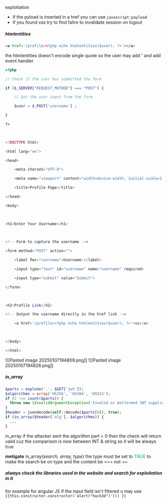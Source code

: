 exploitation 


- if the pyload is inserted in a href    you can use `javascript:payload`
- if you found xss try to find falire to invalidate session on logout



##### htmlentities
```html
<a href='/profile/<?php echo htmlentities($user); ?>'></a>
```
the htmlentities doesn't encode  single quote  so the user may add ' and add event handler 

```php
<?php

// Check if the user has submitted the form

if ($_SERVER["REQUEST_METHOD"] === "POST") {

    // Get the user input from the form

    $user = $_POST['username'] ;

}

?>

  

<!DOCTYPE html>

<html lang="en">

<head>

    <meta charset="UTF-8">

    <meta name="viewport" content="width=device-width, initial-scale=1.0">

    <title>Profile Page</title>

</head>

<body>

  

<h1>Enter Your Username</h1>

  

<!-- Form to capture the username -->

<form method="POST" action="">

    <label for="username">Username:</label>

    <input type="text" id="username" name="username" required>

    <input type="submit" value="Submit">

</form>

  

<h2>Profile Link</h2>

<!-- Output the username directly in the href link -->

    <a href='/profile/<?php echo htmlentities($user); ?>'>ss</a>

  

</body>

</html>
```

![[Pasted image 20250107194809.png]]
![[Pasted image 20250107194828.png]]

##### in_array
```php
$parts = explode('.', $GET['jwt']);
$algorithms = array('HS256', 'HS384', 'HS512');
if (3 !== count($parts)) {
  throw new \InvalidArgumentException('Invalid or malformed JWT supplied.');
}
$header = jsondecode(self::decode($parts[0]), true);
if (in_array($header['alg'], $algorithms)) {
  ...
}
```
in_array if the attacker sent the algorithm part = 0 then the  check will return valid cuz the comparison is now between INT & string so it will be always true  

**metigate**
in_array(_search, array, type_) the type must be set to <span style="color:rgb(0, 176, 80)">TRUE</span>  to make the search be on type and the content   be === not == 

##### always check the libraries used in the website and search for exploitation in it 
for example for angular JS  if the input field isn't filtered u may use `{{this.constructor.constructor('alert("hack3d")')() }}`


